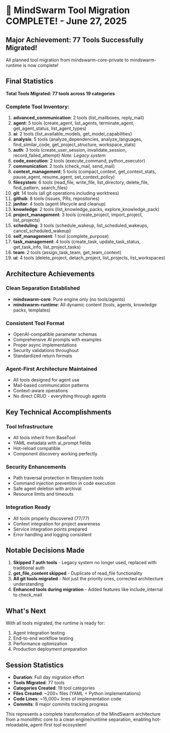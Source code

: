 # 🎉 MindSwarm Tool Migration COMPLETE! - June 27, 2025

## Major Achievement: 77 Tools Successfully Migrated!

All planned tool migration from mindswarm-core-private to mindswarm-runtime is now complete!

## Final Statistics

**Total Tools Migrated: 77 tools across 19 categories**

### Complete Tool Inventory:

1. **advanced_communication**: 2 tools (list_mailboxes, reply_mail)
2. **agent**: 5 tools (create_agent, list_agents, terminate_agent, get_agent_status, list_agent_types)
3. **ai**: 2 tools (list_available_models, get_model_capabilities)
4. **analysis**: 5 tools (analyze_dependencies, analyze_languages, find_similar_code, get_project_structure, workspace_stats)
5. **auth**: 3 tools (create_user_session, invalidate_session, record_failed_attempt) *Note: Legacy system*
6. **code_execution**: 2 tools (execute_command, python_executor)
7. **communication**: 2 tools (check_mail, send_mail)
8. **context_management**: 5 tools (compact_context, get_context_stats, pause_agent, resume_agent, set_context_policy)
9. **filesystem**: 6 tools (read_file, write_file, list_directory, delete_file, find_pattern, search_files)
10. **git**: 14 tools (all git operations including worktrees)
11. **github**: 8 tools (issues, PRs, repositories)
12. **janitor**: 4 tools (agent lifecycle and cleanup)
13. **knowledge**: 2 tools (list_knowledge_packs, explore_knowledge_pack)
14. **project_management**: 3 tools (create_project, import_project, list_projects)
15. **scheduling**: 3 tools (schedule_wakeup, list_scheduled_wakeups, cancel_scheduled_wakeup)
16. **self_management**: 1 tool (complete_purpose)
17. **task_management**: 4 tools (create_task, update_task_status, get_task_info, list_project_tasks)
18. **team**: 2 tools (assign_task_team, get_team_context)
19. **ui**: 4 tools (delete_project, detach_project, list_projects, list_workspaces)

## Architecture Achievements

### Clean Separation Established
- **mindswarm-core**: Pure engine only (no tools/agents)
- **mindswarm-runtime**: All dynamic content (tools, agents, knowledge packs, templates)

### Consistent Tool Format
- OpenAI-compatible parameter schemas
- Comprehensive AI prompts with examples
- Proper async implementations
- Security validations throughout
- Standardized return formats

### Agent-First Architecture Maintained
- All tools designed for agent use
- Mail-based communication patterns
- Context-aware operations
- No direct CRUD - everything through agents

## Key Technical Accomplishments

### Tool Infrastructure
- All tools inherit from BaseTool
- YAML metadata with ai_prompt fields
- Hot-reload compatible
- Component discovery working perfectly

### Security Enhancements
- Path traversal protection in filesystem tools
- Command injection prevention in code execution
- Safe agent deletion with archival
- Resource limits and timeouts

### Integration Ready
- All tools properly discovered (77/77)
- Context integration for project awareness
- Service integration points prepared
- Error handling and logging consistent

## Notable Decisions Made

1. **Skipped 7 auth tools** - Legacy system no longer used, replaced with traditional auth
2. **get_file_content skipped** - Duplicate of read_file functionality
3. **All git tools migrated** - Not just the priority ones, corrected architecture understanding
4. **Enhanced tools during migration** - Added features like include_internal to check_mail

## What's Next

With all tools migrated, the runtime is ready for:
1. Agent integration testing
2. End-to-end workflow testing  
3. Performance optimization
4. Production deployment preparation

## Session Statistics

- **Duration**: Full day migration effort
- **Tools Migrated**: 77 tools
- **Categories Created**: 19 tool categories
- **Files Created**: ~200+ files (YAML + Python implementations)
- **Code Lines**: ~15,000+ lines of implementation code
- **Commits**: 8 major commits tracking progress

This represents a complete transformation of the MindSwarm architecture from a monolithic core to a clean engine/runtime separation, enabling hot-reloadable, agent-first tool ecosystem!